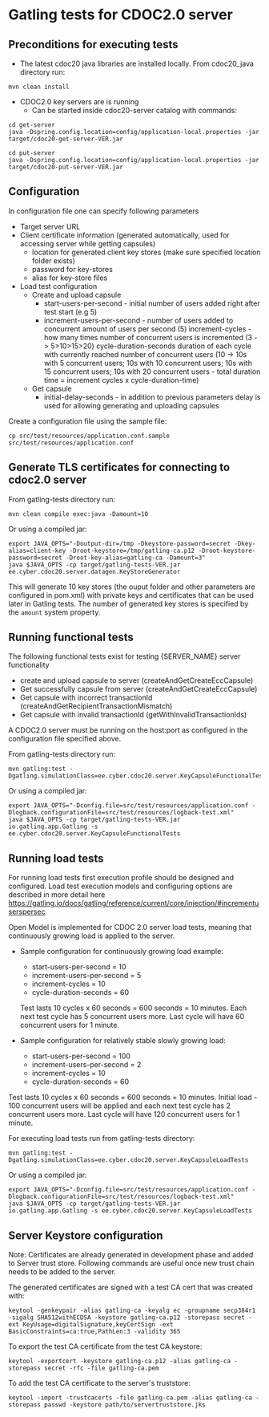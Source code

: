 # Gatling tests for CDOC2.0 server

## Preconditions for executing tests

* The latest cdoc20 java libraries are installed locally. From cdoc20_java directory run:

```
mvn clean install
```

* CDOC2.0 key servers are is running
  * Can be started inside cdoc20-server catalog with commands:
```
cd get-server
java -Dspring.config.location=config/application-local.properties -jar target/cdoc20-get-server-VER.jar
```

```
cd put-server
java -Dspring.config.location=config/application-local.properties -jar target/cdoc20-put-server-VER.jar
```

## Configuration

In configuration file one can specify following parameters
* Target server URL
* Client certificate information (generated automatically, used for accessing server while getting capsules)
  * location for generated client key stores (make sure specified location folder exists)
  * password for key-stores
  * alias for key-store files
* Load test configuration
  * Create and upload capsule
    * start-users-per-second - initial number of users added right after test start (e.g 5)
    * increment-users-per-second - number of users added to concurrent amount of users per second (5)
      increment-cycles - how many times number of concurrent users is incremented (3 -> 5>10>15>20)
      cycle-duration-seconds duration of each cycle with currently reached number of concurrent users (10 -> 10s with 5 concurrent users; 10s with 10 concurrent users; 10s with 15 concurrent users; 10s with 20 concurrent users - total duration time = increment cycles x cycle-duration-time)
  * Get capsule
    * initial-delay-seconds - in addition to previous parameters delay is used for allowing generating and uploading capsules

Create a configuration file using the sample file:

```
cp src/test/resources/application.conf.sample src/test/resources/application.conf
```

## Generate TLS certificates for connecting to cdoc2.0 server

From gatling-tests directory run:
```
mvn clean compile exec:java -Damount=10
```

Or using a compiled jar:

```
export JAVA_OPTS="-Doutput-dir=/tmp -Dkeystore-password=secret -Dkey-alias=client-key -Droot-keystore=/tmp/gatling-ca.p12 -Droot-keystore-password=secret -Droot-key-alias=gatling-ca -Damount=3"
java $JAVA_OPTS -cp target/gatling-tests-VER.jar ee.cyber.cdoc20.server.datagen.KeyStoreGenerator
```


This will generate 10 key stores (the ouput folder and other parameters are configured in pom.xml)
with private keys and certificates that can be used later in Gatling tests.
The number of generated key stores is specified by the `amount` system property.


## Running functional tests

The following functional tests exist for testing {SERVER_NAME} server functionality
* create and upload capsule to server (createAndGetCreateEccCapsule)
* Get successfully capsule from server (createAndGetCreateEccCapsule)
* Get capsule with incorrect transactionId (createAndGetRecipientTransactionMismatch)
* Get capsule with invalid transactionId (getWithInvalidTransactionIds)

A CDOC2.0 server must be running on the host:port as configured in the configuration file specified above.

From gatling-tests directory run:
```
mvn gatling:test -Dgatling.simulationClass=ee.cyber.cdoc20.server.KeyCapsuleFunctionalTests
```

Or using a compiled jar:

```
export JAVA_OPTS="-Dconfig.file=src/test/resources/application.conf -Dlogback.configurationFile=src/test/resources/logback-test.xml"
java $JAVA_OPTS -cp target/gatling-tests-VER.jar io.gatling.app.Gatling -s ee.cyber.cdoc20.server.KeyCapsuleFunctionalTests
```

## Running load tests

For running load tests first execution profile should be designed and configured. Load test execution models and configuring options are described in more detail here https://gatling.io/docs/gatling/reference/current/core/injection/#incrementuserspersec

Open Model is implemented for CDOC 2.0 server load tests, meaning that continuously growing load is applied to the server.

* Sample configuration for continuously growing load example:
  - start-users-per-second = 10
  - increment-users-per-second = 5
  - increment-cycles = 10
  - cycle-duration-seconds = 60


  Test lasts 10 cycles x 60 seconds = 600 seconds = 10 minutes.
  Each next test cycle has 5 concurrent users more. Last cycle will have 60 concurrent users for 1 minute.

* Sample configuration for relatively stable slowly growing load:

  - start-users-per-second = 100
  - increment-users-per-second = 2
  - increment-cycles = 10
  - cycle-duration-seconds = 60

Test lasts 10 cycles x 60 seconds = 600 seconds = 10 minutes.
Initial load - 100 concurrent users will be applied and each next test cycle has 2 concurrent users more. Last cycle will have 120 concurrent users for 1 minute.

For executing load tests run from gatling-tests directory:

```
mvn gatling:test -Dgatling.simulationClass=ee.cyber.cdoc20.server.KeyCapsuleLoadTests
```

Or using a compiled jar:

```
export JAVA_OPTS="-Dconfig.file=src/test/resources/application.conf -Dlogback.configurationFile=src/test/resources/logback-test.xml"
java $JAVA_OPTS -cp target/gatling-tests-VER.jar io.gatling.app.Gatling -s ee.cyber.cdoc20.server.KeyCapsuleLoadTests
```


## Server Keystore configuration

Note: Certificates are already generated in development phase and added to Server trust store. Following commands are useful once new trust chain needs to be added to the server.

The generated certificates are signed with a test CA cert that was created with:

```
keytool -genkeypair -alias gatling-ca -keyalg ec -groupname secp384r1 -sigalg SHA512withECDSA -keystore gatling-ca.p12 -storepass secret -ext KeyUsage=digitalSignature,keyCertSign -ext BasicConstraints=ca:true,PathLen:3 -validity 365
```

To export the test CA certificate from the test CA keystore:

```
keytool -exportcert -keystore gatling-ca.p12 -alias gatling-ca -storepass secret -rfc -file gatling-ca.pem
```

To add the test CA certificate to the server's truststore:

```
keytool -import -trustcacerts -file gatling-ca.pem -alias gatling-ca -storepass passwd -keystore path/to/servertruststore.jks
```
